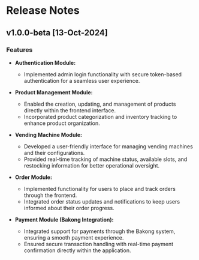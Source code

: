 # Release Notes

## v1.0.0-beta [13-Oct-2024]

### Features

- **Authentication Module:**

  - Implemented admin login functionality with secure token-based authentication for a seamless user experience.

- **Product Management Module:**

  - Enabled the creation, updating, and management of products directly within the frontend interface.
  - Incorporated product categorization and inventory tracking to enhance product organization.

- **Vending Machine Module:**

  - Developed a user-friendly interface for managing vending machines and their configurations.
  - Provided real-time tracking of machine status, available slots, and restocking information for better operational oversight.

- **Order Module:**

  - Implemented functionality for users to place and track orders through the frontend.
  - Integrated order status updates and notifications to keep users informed about their order progress.

- **Payment Module (Bakong Integration):**
  - Integrated support for payments through the Bakong system, ensuring a smooth payment experience.
  - Ensured secure transaction handling with real-time payment confirmation directly within the application.
